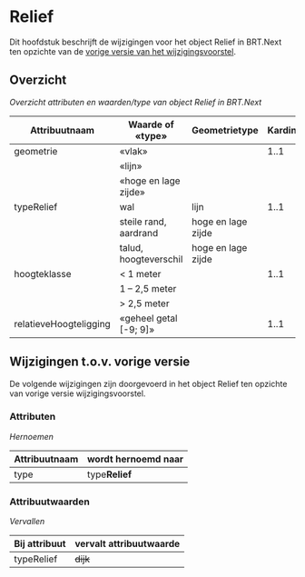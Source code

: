 Relief
======

Dit hoofdstuk beschrijft de wijzigingen voor het object Relief in BRT.Next ten
opzichte van de [vorige versie van het
wijzigingsvoorstel](https://geonovum.github.io/brt-next-cv/#relief).

Overzicht
---------

*Overzicht attributen en waarden/type van object Relief in BRT.Next*

| Attribuutnaam          | Waarde of «type»       | Geometrietype      | Kardinaliteit |
|------------------------|------------------------|--------------------|---------------|
| geometrie              | «vlak»                 |                    | 1..1          |
|                        | «lijn»                 |                    |               |
|                        | «hoge en lage zijde»   |                    |               |
| typeRelief             | wal                    | lijn               | 1..1          |
|                        | steile rand, aardrand  | hoge en lage zijde |               |
|                        | talud, hoogteverschil  | hoge en lage zijde |               |
| hoogteklasse           | \< 1 meter             |                    | 1..1          |
|                        | 1 – 2,5 meter          |                    |               |
|                        | \> 2,5 meter           |                    |               |
| relatieveHoogteligging | «geheel getal [-9; 9]» |                    | 1..1          |

Wijzigingen t.o.v. vorige versie
--------------------------------

De volgende wijzigingen zijn doorgevoerd in het object Relief ten opzichte van
vorige versie wijzigingsvoorstel.

### Attributen

*Hernoemen*

| Attribuutnaam | wordt hernoemd naar |
|---------------|---------------------|
| type          | type**Relief**      |

### Attribuutwaarden

*Vervallen*

| Bij attribuut | vervalt attribuutwaarde |
|---------------|-------------------------|
| typeRelief    | ~~dijk~~            |
